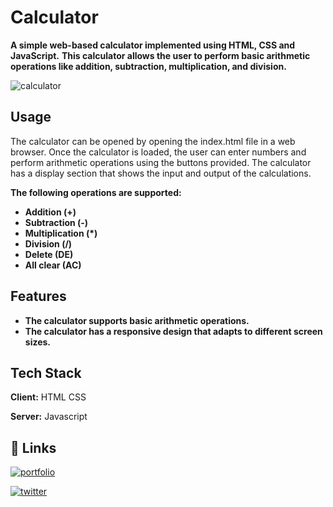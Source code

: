 # Calculator

**A simple web-based calculator implemented using HTML, CSS and JavaScript.**
**This calculator allows the user to perform basic arithmetic operations like addition, subtraction, multiplication, and division.**

![calculator](https://user-images.githubusercontent.com/104723233/222131632-6174d900-d3ef-4efa-b085-b0e79efb37e9.jpg)

## Usage

The calculator can be opened by opening the index.html file in a web browser. 
Once the calculator is loaded, the user can enter numbers and perform arithmetic operations using the buttons provided. The calculator has a display section that shows the input and output of the calculations.

**The following operations are supported:**

- **Addition (+)**
- **Subtraction (-)**
- **Multiplication (*)**
- **Division (/)**
- **Delete (DE)**
- **All clear (AC)**
## Features

- **The calculator supports basic arithmetic operations.**
- **The calculator has a responsive design that adapts to different screen sizes.**

## Tech Stack

**Client:** HTML CSS

**Server:** Javascript


## 🔗 Links

[![portfolio](https://img.shields.io/badge/my_portfolio-000?style=for-the-badge&logo=ko-fi&logoColor=white)](https://ialamin.netlify.app/)

[![twitter](https://img.shields.io/badge/twitter-1DA1F2?style=for-the-badge&logo=twitter&logoColor=white)](https://twitter.com/ialamin69)

